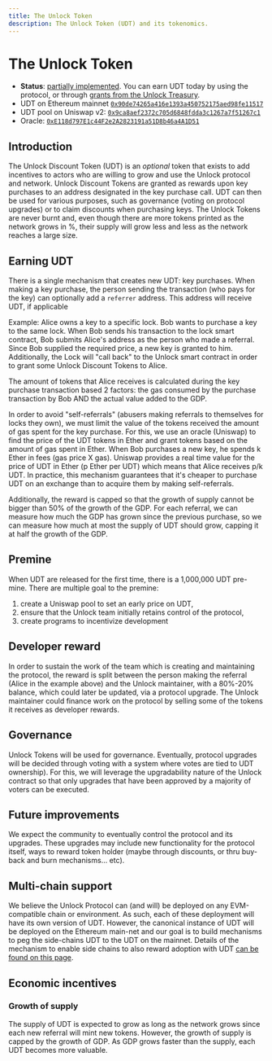 ```yaml
---
title: The Unlock Token
description: The Unlock Token (UDT) and its tokenomics.
---
```


# The Unlock Token

- **Status**: [partially implemented](the-path-to-udt.md). You can earn UDT today by using the protocol, or through [grants from the Unlock Treasury](../grants).
- UDT on Ethereum mainnet [`0x90de74265a416e1393a450752175aed98fe11517`](https://etherscan.io/token/0x90de74265a416e1393a450752175aed98fe11517)
- UDT pool on Uniswap v2: [`0x9ca8aef2372c705d6848fdda3c1267a7f51267c1`](https://v2.info.uniswap.org/pair/0x9ca8aef2372c705d6848fdda3c1267a7f51267c1)
- Oracle: [`0xE118d797E1c44F2e2A2823191a51D8b46a4A1D51`](https://etherscan.io/address/0xE118d797E1c44F2e2A2823191a51D8b46a4A1D51)

## Introduction

The Unlock Discount Token \(UDT\) is an _optional_ token that exists to add incentives to actors who are willing to grow and use the Unlock protocol and network. Unlock Discount Tokens are granted as rewards upon key purchases to an address designated in the key purchase call. UDT can then be used for various purposes, such as governance \(voting on protocol upgrades\) or to claim discounts when purchasing keys. The Unlock Tokens are never burnt and, even though there are more tokens printed as the network grows in %, their supply will grow less and less as the network reaches a large size.

## Earning UDT

There is a single mechanism that creates new UDT: key purchases. When making a key purchase, the person sending the transaction \(who pays for the key\) can optionally add a `referrer` address. This address will receive UDT, if applicable

Example: Alice owns a key to a specific lock. Bob wants to purchase a key to the same lock. When Bob sends his transaction to the lock smart contract, Bob submits Alice's address as the person who made a referral. Since Bob supplied the required price, a new key is granted to him. Additionally, the Lock will "call back" to the Unlock smart contract in order to grant some Unlock Discount Tokens to Alice.

The amount of tokens that Alice receives is calculated during the key purchase transaction based 2 factors: the gas consumed by the purchase transaction by Bob AND the actual value added to the GDP.

In order to avoid "self-referrals" \(abusers making referrals to themselves for locks they own\), we must limit the value of the tokens received the amount of gas spent for the key purchase. For this, we use an oracle \(Uniswap\) to find the price of the UDT tokens in Ether and grant tokens based on the amount of gas spent in Ether. When Bob purchases a new key, he spends k Ether in fees \(gas price X gas\). Uniswap provides a real time value for the price of UDT in Ether \(p Ether per UDT\) which means that Alice receives p/k UDT. In practice, this mechanism guarantees that it's cheaper to purchase UDT on an exchange than to acquire them by making self-referrals.

Additionally, the reward is capped so that the growth of supply cannot be bigger than 50% of the growth of the GDP. For each referral, we can measure how much the GDP has grown since the previous purchase, so we can measure how much at most the supply of UDT should grow, capping it at half the growth of the GDP.

## Premine

When UDT are released for the first time, there is a 1,000,000 UDT pre-mine. There are multiple goal to the premine:

1. create a Uniswap pool to set an early price on UDT,
2. ensure that the Unlock team initially retains control of the protocol,
3. create programs to incentivize development

## Developer reward

In order to sustain the work of the team which is creating and maintaining the protocol, the reward is split between the person making the referral \(Alice in the example above\) and the Unlock maintainer, with a 80%-20% balance, which could later be updated, via a protocol upgrade. The Unlock maintainer could finance work on the protocol by selling some of the tokens it receives as developer rewards.

## Governance

Unlock Tokens will be used for governance. Eventually, protocol upgrades will be decided through voting with a system where votes are tied to UDT ownership\). For this, we will leverage the upgradability nature of the Unlock contract so that only upgrades that have been approved by a majority of voters can be executed.

## Future improvements

We expect the community to eventually control the protocol and its upgrades. These upgrades may include new functionality for the protocol itself, ways to reward token holder \(maybe through discounts, or thru buy-back and burn mechanisms... etc\).

## Multi-chain support

We believe the Unlock Protocol can \(and will\) be deployed on any EVM-compatible chain or environment. As such, each of these deployment will have its own version of UDT. However, the canonical instance of UDT will be deployed on the Ethereum main-net and our goal is to build mechanisms to peg the side-chains UDT to the UDT on the mainnet. Details of the mechanism to enable side chains to also reward adoption with UDT [can be found on this page](/governance/the-unlock-token/side-chains-and-layer-2).

## Economic incentives

### Growth of supply

The supply of UDT is expected to grow as long as the network grows since each new referral will mint new tokens. However, the growth of supply is capped by the growth of GDP. As GDP grows faster than the supply, each UDT becomes more valuable.
